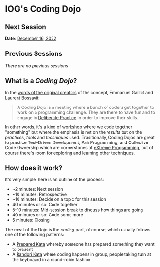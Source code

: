 # IOG's Coding Dojo

## Next Session

**Date**:  [December 16, 2022](./2022-12-16)

## Previous Sessions

_There are no previous sessions_

## What is a _Coding Dojo_?

In the [words of the original creators](https://codingdojo.org/practices/WhatIsCodingDojo/) of the concept, Emmanuel Gaillot and Laurent Bossavit:

> A Coding Dojo is a meeting where a bunch of coders get together to work on a programming challenge. They are there to have fun and to engage in [Deliberate Practice](https://codingdojo.org/practices/DeliberatePractice/) in order to improve their skills.

In other words, it's a kind of workshop where we code together "something" but where the emphasis is not on the _results_ but on the _practices_, _tools_ and _techniques_ used. Traditionally, Coding Dojos are great to practice Test-Driven Development, Pair Programming, and Collective Code Ownership which are cornerstones of [eXtreme Programming](http://extremeprogramming.org), but of course there's room for exploring and learning other techniques.

## How does it work?

It's very simple, here is an outline of the process:

* ~2 minutes: Next session
* ~10 minutes: Retrospective
* ~10 minutes: Decide on a topic for this session
* 40 minutes or so: Code together
* 5-10 minutes: Mid-session break to discuss how things are going
* 40 minutes or so: Code some more
* 5 minutes: Closing

The meat of the Dojo is the _coding_ part, of course, which usually follows one of the following patterns:

* A [Prepared Kata](https://codingdojo.org/practices/PreparedKata/) whereby someone has prepared something they want to present
* A [Randori Kata](https://codingdojo.org/practices/RandoriKata/) where coding happens in group, people taking turn at the keyboaard in a round-robin fashion
